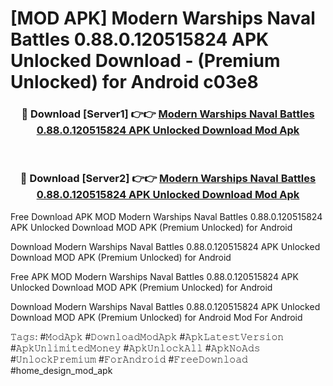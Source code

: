 # [MOD APK] Modern Warships Naval Battles 0.88.0.120515824 APK Unlocked Download - (Premium Unlocked) for Android c03e8



<div align="center">
<h3>🔴 Download [Server1] 👉👉 <a href="https://momento.my/?title=Modern_Warships_Naval_Battles_0.88.0.120515824_APK_Unlocked_Download">Modern Warships Naval Battles 0.88.0.120515824 APK Unlocked Download Mod Apk</a></h3><br>

<h3>🔴 Download [Server2] 👉👉 <a href="https://momento.my/?title=Modern_Warships_Naval_Battles_0.88.0.120515824_APK_Unlocked_Download">Modern Warships Naval Battles 0.88.0.120515824 APK Unlocked Download Mod Apk</a></h3>
</div>



Free Download APK MOD Modern Warships Naval Battles 0.88.0.120515824 APK Unlocked Download MOD APK (Premium Unlocked) for Android

Download Modern Warships Naval Battles 0.88.0.120515824 APK Unlocked Download MOD APK (Premium Unlocked) for Android

Free APK MOD Modern Warships Naval Battles 0.88.0.120515824 APK Unlocked Download MOD APK (Premium Unlocked) for Android

Download Modern Warships Naval Battles 0.88.0.120515824 APK Unlocked Download MOD APK (Premium Unlocked) for Android Mod For Android

𝚃𝚊𝚐𝚜: #𝙼𝚘𝚍𝙰𝚙𝚔 #𝙳𝚘𝚠𝚗𝚕𝚘𝚊𝚍𝙼𝚘𝚍𝙰𝚙𝚔 #𝙰𝚙𝚔𝙻𝚊𝚝𝚎𝚜𝚝𝚅𝚎𝚛𝚜𝚒𝚘𝚗 #𝙰𝚙𝚔𝚄𝚗𝚕𝚒𝚖𝚒𝚝𝚎𝚍𝙼𝚘𝚗𝚎𝚢 #𝙰𝚙𝚔𝚄𝚗𝚕𝚘𝚌𝚔𝙰𝚕𝚕 #𝙰𝚙𝚔𝙽𝚘𝙰𝚍𝚜 #𝚄𝚗𝚕𝚘𝚌𝚔𝙿𝚛𝚎𝚖𝚒𝚞𝚖 #𝙵𝚘𝚛𝙰𝚗𝚍𝚛𝚘𝚒𝚍 #𝙵𝚛𝚎𝚎𝙳𝚘𝚠𝚗𝚕𝚘𝚊𝚍 #home_design_mod_apk
